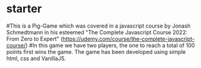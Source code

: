 # starter

#This is a Pig-Game which was covered in a javascript course by Jonash Schmedtmann in his esteemed "The Complete Javascript Course 2022: From Zero to Expert" (https://udemy.com/course/the-complete-javascript-course/)
#In this game we have two players, the one to reach a total of 100 points first wins the game. The game has been developed using simple html, css and VanillaJS.
